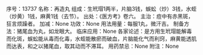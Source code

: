 序号：13737
名称：再造丸
组成：生玳瑁1两半，片脑3钱，蜈蚣（炒）3钱，水蛭（炒黄）1钱，麻黄1钱（去节）。
出处：《医方考》卷六。
主治：痘中有赤黑斑，狂言烦躁者。
加减：None
功效：None
用法用量：每服1丸，微汗吉。
制备方法：猪尾血为丸，如龙眼大。
临床应用：None
各家论述：是方用生玳瑁能解毒而化斑，蜈蚣能从毒而化毒，水蛭能散瘀而破血，片脑能化气而利窍，麻黄能透肌而达表，和之以猪尾血，取其动而不滞耳。
用药禁忌：None
附注：None
